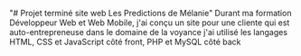 "# Projet terminé site web Les Predictions de Mélanie" 
Durant ma formation Développeur Web et Web Mobile, j'ai conçu un site pour une cliente qui est auto-entrepreneuse dans le domaine de la voyance j'ai utilisé les langages HTML, CSS et JavaScript côté front, PHP et MySQL côté back
